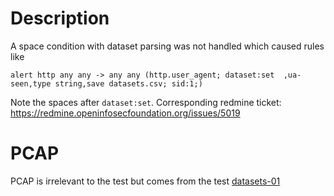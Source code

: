 Description
===========
A space condition with dataset parsing was not handled which caused rules like
```
alert http any any -> any any (http.user_agent; dataset:set  ,ua-seen,type string,save datasets.csv; sid:1;)
```
Note the spaces after `dataset:set`.
Corresponding redmine ticket: https://redmine.openinfosecfoundation.org/issues/5019

PCAP
====
PCAP is irrelevant to the test but comes from the test [datasets-01](https://github.com/OISF/suricata-verify/blob/master/tests/datasets-01/input.pcap)
